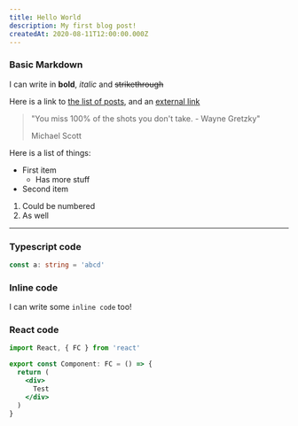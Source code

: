 ```yaml
---
title: Hello World
description: My first blog post!
createdAt: 2020-08-11T12:00:00.000Z
---
```


### Basic Markdown

I can write in **bold**, _italic_ and ~~strikethrough~~

Here is a link to [the list of posts](/blog), and an [external link](https://www.google.com)

  > "You miss 100% of the shots you don't take. - Wayne Gretzky"
  >
  > Michael Scott

Here is a list of things:
 - First item
    - Has more stuff
 - Second item

 1. Could be numbered
 2. As well


---


### Typescript code
```ts
const a: string = 'abcd'
```

### Inline code
I can write some `inline code` too!

### React code
```jsx
import React, { FC } from 'react'

export const Component: FC = () => {
  return (
    <div>
      Test
    </div>
  )
}
```
